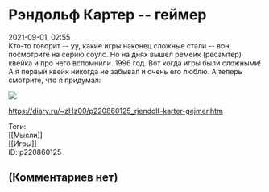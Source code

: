 Рэндольф Картер -- геймер
=========================

  
2021-09-01, 02:55  
 Кто-то говорит -- уу, какие игры наконец сложные стали -- вон, посмотрите на серию соулс. Но на днях вышел ремейк (ресамтер) квейка и про него вспомнили. 1996 год. Вот когда игры были сложными! А я первый квейк никогда не забывал и очень его люблю. А теперь смотрите, что я придумал:   
   
   [![](https://d.radikal.ru/d06/2108/5e/4d7bc9839e0at.jpg)](https://d.radikal.ru/d06/2108/5e/4d7bc9839e0a.png)     
   
   
  
<https://diary.ru/~zHz00/p220860125_rjendolf-karter-gejmer.htm>  
  
Теги:  
[[Мысли]]  
[[Игры]]  
ID: p220860125  


(Комментариев нет)
------------------